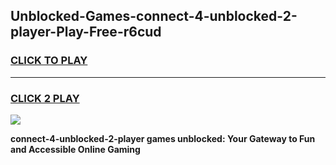 
## Unblocked-Games-connect-4-unblocked-2-player-Play-Free-r6cud
<h3>
<a href="https://premium76.site?title=connect-4-unblocked-2-player&ref=21A">CLICK TO PLAY</a></h3>
<hr>

<h3>
<a href="https://premium76.site?title=connect-4-unblocked-2-player&ref=21A">CLICK 2 PLAY</a>
  
</h3>

<a href="https://premium76.site?title=connect-4-unblocked-2-player&ref=21A"><img src="https://clearcache.store/games.png"></a>


**connect-4-unblocked-2-player games unblocked: Your Gateway to Fun and Accessible Online Gaming**
